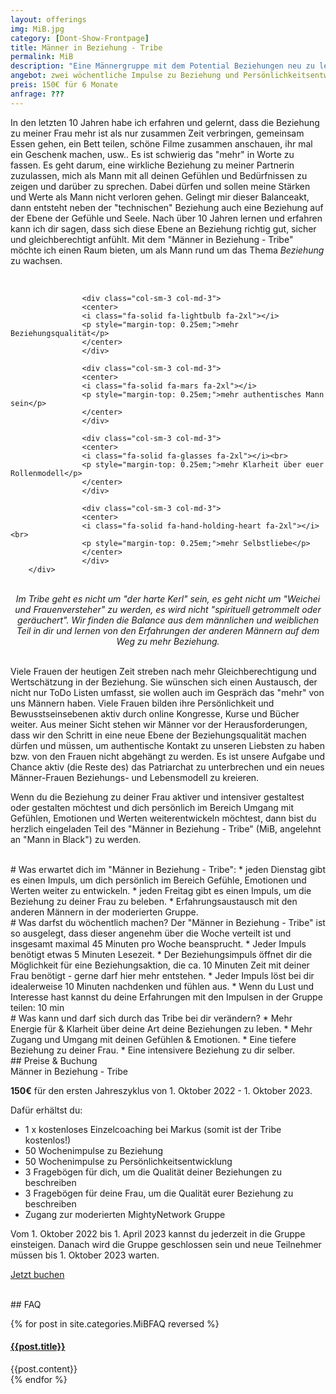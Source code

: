 ```yaml
---
layout: offerings
img: MiB.jpg
category: [Dont-Show-Frontpage]
title: Männer in Beziehung - Tribe
permalink: MiB
description: "Eine Männergruppe mit dem Potential Beziehungen neu zu leben."
angebot: zwei wöchentliche Impulse zu Beziehung und Persönlichkeitsentwicklung und online Männer Gruppe
preis: 150€ für 6 Monate
anfrage: ???
---
```


In den letzten 10 Jahren habe ich erfahren und gelernt, dass die Beziehung zu meiner Frau
mehr ist als nur zusammen Zeit verbringen, gemeinsam Essen gehen, ein Bett teilen,
schöne Filme zusammen anschauen, ihr mal ein Geschenk machen, usw.. Es ist schwierig
das "mehr" in Worte zu fassen. Es geht darum, eine wirkliche Beziehung zu meiner
Partnerin zuzulassen, mich als Mann mit all deinen Gefühlen und Bedürfnissen zu zeigen und
darüber zu sprechen. Dabei dürfen und sollen meine Stärken und Werte als Mann nicht
verloren gehen. Gelingt mir dieser Balanceakt, dann entsteht neben der "technischen"
Beziehung auch eine Beziehung auf der Ebene der Gefühle und Seele. Nach über 10 Jahren
lernen und erfahren kann ich dir sagen, dass sich diese Ebene an Beziehung richtig
gut, sicher und gleichberechtigt anfühlt. Mit dem "Männer in Beziehung - Tribe" möchte
ich einen Raum bieten, um als Mann rund um das Thema *Beziehung* zu wachsen.

<br>
<div class="container">
  <div class="row">

                    <div class="col-sm-3 col-md-3">
                    <center>
                    <i class="fa-solid fa-lightbulb fa-2xl"></i>
                    <p style="margin-top: 0.25em;">mehr Beziehungsqualität</p>
                    </center>
                    </div>

                    <div class="col-sm-3 col-md-3">
                    <center>
                    <i class="fa-solid fa-mars fa-2xl"></i>
                    <p style="margin-top: 0.25em;">mehr authentisches Mann sein</p>
                    </center>
                    </div>

                    <div class="col-sm-3 col-md-3">
                    <center>
                    <i class="fa-solid fa-glasses fa-2xl"></i><br>
                    <p style="margin-top: 0.25em;">mehr Klarheit über euer Rollenmodell</p>
                    </center>
                    </div>

                    <div class="col-sm-3 col-md-3">
                    <center>
                    <i class="fa-solid fa-hand-holding-heart fa-2xl"></i><br>
                    <p style="margin-top: 0.25em;">mehr Selbstliebe</p>
                    </center>
                    </div>
        </div>
</div>
<br>

<center><i>Im Tribe geht es nicht um "der harte Kerl" sein, es geht nicht um "Weichei und
Frauenversteher" zu werden, es wird nicht "spirituell getrommelt oder geräuchert".
Wir finden die Balance aus dem männlichen und weiblichen Teil in dir und lernen
von den Erfahrungen der anderen Männern auf dem Weg zu mehr Beziehung.</i></center><br>

Viele Frauen der heutigen Zeit streben nach mehr Gleichberechtigung und Wertschätzung
in der Beziehung. Sie wünschen sich einen Austausch, der nicht nur ToDo Listen umfasst,
sie wollen auch im Gespräch das "mehr" von uns Männern haben. Viele Frauen bilden ihre
Persönlichkeit und Bewusstseinsebenen aktiv durch online Kongresse, Kurse und Bücher weiter.
Aus meiner Sicht stehen wir Männer vor der Herausforderungen, dass wir den Schritt
in eine neue Ebene der Beziehungsqualität machen dürfen und müssen, um authentische
Kontakt zu unseren Liebsten zu haben bzw. von den Frauen nicht abgehängt zu werden.
Es ist unsere Aufgabe und Chance aktiv (die Reste des) das Patriarchat zu unterbrechen
und ein neues Männer-Frauen Beziehungs- und Lebensmodell zu kreieren.

Wenn du die Beziehung zu deiner Frau aktiver und intensiver gestaltest oder gestalten
möchtest und dich persönlich im Bereich Umgang mit Gefühlen, Emotionen und Werten
weiterentwickeln möchtest, dann bist du herzlich eingeladen Teil des
"Männer in Beziehung - Tribe" (MiB, angelehnt an "Mann in Black") zu werden.

<br>
# Was erwartet dich im "Männer in Beziehung - Tribe":
* jeden Dienstag gibt es einen Impuls, um dich persönlich im Bereich Gefühle, Emotionen
 und Werten weiter zu entwickeln.
* jeden Freitag gibt es einen Impuls, um die Beziehung zu deiner Frau zu beleben.
* Erfahrungsaustausch mit den anderen Männern in der moderierten Gruppe.

<br>
# Was darfst du wöchentlich machen?
Der "Männer in Beziehung - Tribe" ist so ausgelegt, dass dieser angenehm über die
Woche verteilt ist und insgesamt maximal 45 Minuten pro Woche beansprucht.
* Jeder Impuls benötigt etwas 5 Minuten Lesezeit.
* Der Beziehungsimpuls öffnet dir die Möglichkeit für eine Beziehungsaktion, die
  ca. 10 Minuten Zeit mit deiner Frau benötigt - gerne darf hier mehr entstehen.
* Jeder Impuls löst bei dir idealerweise 10 Minuten nachdenken und fühlen aus.
* Wenn du Lust und Interesse hast kannst du deine Erfahrungen mit den Impulsen
in der Gruppe teilen: 10 min

<br>
# Was kann und darf sich durch das Tribe bei dir verändern?
* Mehr Energie für & Klarheit über deine Art deine Beziehungen zu leben.
* Mehr Zugang und Umgang mit deinen Gefühlen & Emotionen.
* Eine tiefere Beziehung zu deiner Frau.
* Eine intensivere Beziehung zu dir selber.

<br>
## Preise & Buchung
<div class="panel panel-info">
<div class="panel-heading">Männer in Beziehung - Tribe</div>
<div class="panel-body">
  <p><b>150€</b> für den ersten Jahreszyklus von 1. Oktober 2022 - 1. Oktober 2023.</p>
  <p>Dafür erhältst du:
  <ul>
  <li>1 x kostenloses Einzelcoaching bei Markus (somit ist der Tribe kostenlos!)</li>
  <li>50 Wochenimpulse zu Beziehung</li>
  <li>50 Wochenimpulse zu Persönlichkeitsentwicklung</li>
  <li>3 Fragebögen für dich, um die Qualität deiner Beziehungen zu beschreiben</li>
  <li>3 Fragebögen für deine Frau, um die Qualität eurer Beziehung zu beschreiben</li>
  <li>Zugang zur moderierten MightyNetwork Gruppe</li>
  </ul></p>
  <p>Vom 1. Oktober 2022 bis 1. April 2023 kannst du jederzeit in die Gruppe einsteigen.
  Danach wird die Gruppe geschlossen sein und neue Teilnehmer müssen bis 1. Oktober 2023 warten.</p>
  <p><a href="mailto:{{ site.email }}?subject=Männer in Beziehung - Tribe" target="_blank" class="btn btn-primary">Jetzt buchen</a></p>
</div>
</div>



<br>
## FAQ
<div class="panel-group" id="accordion" role="tablist" aria-multiselectable="true">
  <div class="panel panel-default">

  {% for post in site.categories.MiBFAQ reversed %}
    <div class="panel-heading" role="tab" id="{{post.anker}}Head">
      <h4 class="panel-title">
        <a rclass="collapsed" ole="button" data-toggle="collapse" data-parent="#accordion" href="#{{post.anker}}Role" aria-expanded="false" aria-controls="{{post.anker}}">
          {{post.title}}
        </a>
      </h4>
    </div>
    <div id="{{post.anker}}Role" class="panel-collapse collapse" role="tabpanel" aria-labelledby="{{post.anker}}Head">
      <div class="panel-body">
        {{post.content}}
      </div>
    </div>
  {% endfor %}

  </div>
</div>
